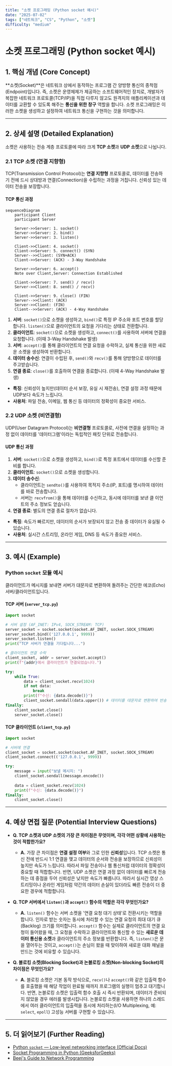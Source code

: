 ```yaml
---
title: "소켓 프로그래밍 (Python socket 예시)"
date: "2025-07-02"
tags: ["네트워크", "CS", "Python", "소켓"]
difficulty: "medium"
---
```


# 소켓 프로그래밍 (Python socket 예시)

## 1. 핵심 개념 (Core Concept)

**소켓(Socket)**은 네트워크 상에서 동작하는 프로그램 간 양방향 통신의 종착점(Endpoint)입니다. 즉, 소켓은 운영체제가 제공하는 소프트웨어적인 장치로, 개발자가 복잡한 네트워크 프로토콜(TCP/IP)을 직접 다루지 않고도 원격지의 애플리케이션과 데이터를 교환할 수 있도록 해주는 **통신을 위한 창구** 역할을 합니다. 소켓 프로그래밍은 이러한 소켓을 생성하고 설정하여 네트워크 통신을 구현하는 것을 의미합니다.

---

## 2. 상세 설명 (Detailed Explanation)

소켓은 사용하는 전송 계층 프로토콜에 따라 크게 **TCP 소켓**과 **UDP 소켓**으로 나뉩니다.

### 2.1 TCP 소켓 (연결 지향형)

TCP(Transmission Control Protocol)는 **연결 지향형** 프로토콜로, 데이터를 전송하기 전에    드시 상대방과 연결(Connection)을 수립하는 과정을 거칩니다. 신뢰성 있는 데이터 전송을 보장합니다.

#### TCP 통신 과정
```mermaid
sequenceDiagram
    participant Client
    participant Server

    Server->>Server: 1. socket()
    Server->>Server: 2. bind()
    Server->>Server: 3. listen()
    
    Client->>Client: 4. socket()
    Client->>Server: 5. connect() (SYN)
    Server-->>Client: (SYN+ACK)
    Client->>Server: (ACK) - 3-Way Handshake
    
    Server->>Server: 6. accept()
    Note over Client,Server: Connection Established

    Client->>Server: 7. send() / recv()
    Server->>Client: 8. send() / recv()
    
    Client->>Server: 9. close() (FIN)
    Server-->>Client: (ACK)
    Server->>Client: (FIN)
    Client-->>Server: (ACK) - 4-Way Handshake
```

1.  **서버**: `socket()`으로 소켓을 생성하고, `bind()`로 특정 IP 주소와 포트 번호를 할당합니다. `listen()`으로 클라이언트의 요청을 기다리는 상태로 전환합니다.
2.  **클라이언트**: `socket()`으로 소켓을 생성하고, `connect()`를 사용하여 서버에 연결을 요청합니다. (이때 3-Way Handshake 발생)
3.  **서버**: `accept()`를 통해 클라이언트의 연결 요청을 수락하고, 실제 통신을 위한 새로운 소켓을 생성하여 반환합니다.
4.  **데이터 송수신**: 연결이 수립된 후, `send()`와 `recv()`를 통해 양방향으로 데이터를 주고받습니다.
5.  **연결 종료**: `close()`를 호출하여 연결을 종료합니다. (이때 4-Way Handshake 발생)

*   **특징**: 신뢰성이 높지만(데이터 순서 보장, 유실 시 재전송), 연결 설정 과정 때문에 UDP보다 속도가 느립니다.
*   **사용처**: 파일 전송, 이메일, 웹 통신 등 데이터의 정확성이 중요한 서비스.

### 2.2 UDP 소켓 (비연결형)

UDP(User Datagram Protocol)는 **비연결형** 프로토콜로, 사전에 연결을 설정하는 과정 없이 데이터를 '데이터그램'이라는 독립적인 패킷 단위로 전송합니다.

#### UDP 통신 과정
1.  **서버**: `socket()`으로 소켓을 생성하고, `bind()`로 특정 포트에서 데이터를 수신할 준비를 합니다.
2.  **클라이언트**: `socket()`으로 소켓을 생성합니다.
3.  **데이터 송수신**:
    *   클라이언트는 `sendto()`를 사용하여 목적지 주소(IP, 포트)를 명시하여 데이터를 바로 전송합니다.
    *   서버는 `recvfrom()`을 통해 데이터를 수신하고, 동시에 데이터를 보낸 클  이언트의 주소 정보도 얻습니다.
4.  **연결 종료**: 별도의 연결 종료 절차가 없습니다.

*   **특징**: 속도가 빠르지만, 데이터의 순서가 보장되지 않고 전송 중 데이터가 유실될 수 있습니다.
*   **사용처**: 실시간 스트리밍, 온라인 게임, DNS 등 속도가 중요한 서비스.

---

## 3. 예시 (Example)

### Python `socket` 모듈 예시
클라이언트가 메시지를 보내면 서버가 대문자로 변환하여 돌려주는 간단한 에코(Echo) 서버/클라이언트입니다.

#### TCP 서버 (`server_tcp.py`)
```python
import socket

# 서버 설정 (AF_INET: IPv4, SOCK_STREAM: TCP)
server_socket = socket.socket(socket.AF_INET, socket.SOCK_STREAM)
server_socket.bind(('127.0.0.1', 9999))
server_socket.listen()
print("TCP 서버가 연결을 기다립니다...")

# 클라이언트 연결 수락
client_socket, addr = server_socket.accept()
print(f"{addr}에서 클라이언트가 연결되었습니다.")

try:
    while True:
        data = client_socket.recv(1024)
        if not data:
            break
        print(f"수신: {data.decode()}")
        client_socket.sendall(data.upper()) # 데이터를 대문자로 변환하여 반송
finally:
    client_socket.close()
    server_socket.close()
```

#### TCP 클라이언트 (`client_tcp.py`)
```python
import socket

# 서버에 연결
client_socket = socket.socket(socket.AF_INET, socket.SOCK_STREAM)
client_socket.connect(('127.0.0.1', 9999))

try:
    message = input("보낼 메시지: ")
    client_socket.sendall(message.encode())
    
    data = client_socket.recv(1024)
    print(f"수신: {data.decode()}")
finally:
    client_socket.close()
```

---

## 4. 예상 면접 질문 (Potential Interview Questions)

*   **Q. TCP 소켓과 UDP 소켓의 가장 큰 차이점은 무엇이며, 각각 어떤 상황에 사용하는 것이 적합한가요?**
    *   **A.** 가장 큰 차이점은 **연결 설정 여부**와 그로 인한 **신뢰성**입니다. TCP 소켓은 통신 전에 반드시 1:1 연결을 맺고 데이터의 순서와 전송을 보장하므로 신뢰성이 높지만 속도가 느립니다. 따라서 파일 전송이나 웹 통신처럼 데이터의 정확성이 중요할 때 적합합니다. 반면, UDP 소켓은 연결 과정 없이 데이터를 빠르게 전송하는 데 중점을 두어 신뢰성은 낮지만 속도가 빠릅니다. 따라서 실시간 영상 스트리밍이나 온라인 게임처럼 약간의 데이터 손실이 있더라도 빠른 전송이 더 중요한 경우에 적합합니다.

*   **Q. TCP 서버에서 `listen()`과 `accept()` 함수의 역할은 각각 무엇인가요?**
    *   **A.** `listen()` 함수는 서버 소켓을 '연결 요청 대기 상태'로 전환시키는 역할을 합니다. 인자로 받는 숫자는 동시에 처리할 수 있는 연결 요청의 최대 대기 큐(Backlog) 크기를 의미합니다. `accept()` 함수는 실제로 클라이언트의 연결 요청이 들어왔을 때, 그 요청을 수락하고 클라이언트와 통신할 수 있는 **새로운 데이터 통신용 소켓**과 클라이언트의 주소 정보를 반환합니다. 즉, `listen()`은 문을 열어두는 것이고, `accept()`는 손님이 왔을 때 맞이하여 새로운 대화 채널을 만드는 것에 비유할 수 있습니다.

*   **Q. 블로킹 소켓(Blocking Socket)과 논블로킹 소켓(Non-blocking Socket)의 차이점은 무엇인가요?**
    *   **A.** 블로킹 소켓은 기본 동작 방식으로, `recv()`나 `accept()`와 같은 입출력 함수를 호출했을 때 해당 작업이 완료될 때까지 프로그램의 실행이 멈추고 대기합니다. 반면, 논블로킹 소켓은 입출력 함수 호출 시 즉시 반환되며, 데이터가 준비되지 않았을 경우 에러를 발생시킵니다. 논블로킹 소켓을 사용하면 하나의 스레드에서 여러 클라이언트의 입출력을 동시에 처리하는(I/O Multiplexing, 예: `select`, `epoll`) 고성능 서버를 구현할 수 있습니다.

---

## 5. 더 읽어보기 (Further Reading)

*   [Python `socket` — Low-level networking interface (Official Docs)](https://docs.python.org/3/library/socket.html)
*   [Socket Programming in Python (GeeksforGeeks)](https://www.geeksforgeeks.org/socket-programming-python/)
*   [Beej's Guide to Network Programming](https://beej.us/guide/bgnet/)